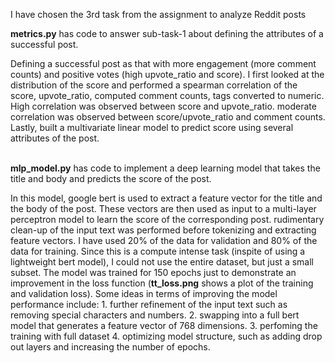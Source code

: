 I have chosen the 3rd task from the assignment to analyze Reddit posts </br></p>
**metrics.py** has code to answer sub-task-1 about defining the attributes of a successful post.  </p>Defining a successful post as that with more engagement (more comment counts) and positive votes (high upvote_ratio and score).  I first looked at the distribution of the score and performed a spearman correlation of the score, upvote_ratio, computed comment counts, tags converted to numeric.  High correlation was observed between score and upvote_ratio.  moderate correlation was observed between score/upvote_ratio and comment counts.  Lastly, built a multivariate linear model to predict score using several attributes of the post.</br></p>  
**mlp_model.py** has code to implement a deep learning model that takes the title and body and predicts the score of the post.  </p>In this model, google bert is used to extract a feature vector for the title and the body of the post.  These vectors are then used as input to a multi-layer perceptron model to learn the score of the corresponding post.  rudimentary clean-up of the input text was performed before tokenizing and extracting feature vectors.  I have used 20% of the data for validation and 80% of the data for training.  Since this is a compute intense task (inspite of using a lightweight bert model), I could not use the entire dataset, but just a small subset.  The model was trained for 150 epochs just to demonstrate an improvement in the loss function (**tt_loss.png** shows a plot of the training and validation loss). Some ideas in terms of improving the model performance include: 1. further refinement of the input text such as removing special characters and numbers. 2. swapping into a full bert model that generates a feature vector of 768 dimensions. 3. perfoming the training with full dataset 4. optimizing model structure, such as adding drop out layers and increasing the number of epochs.
